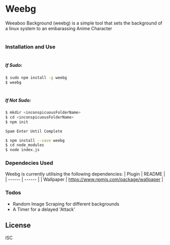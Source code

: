 # Weebg
Weeaboo Background (weebg) is a simple tool that sets the background of a linux system to an embarassing Anime Character

#
### Installation and Use
#
##### If Sudo:

```sh
$ sudo npm install -g weebg
$ weebg
```
#
##### If Not Sudo:

```sh
$ mkdir <inconspicuousFolderName>
$ cd <inconspicuousFolderName>
$ npm init

Spam Enter Until Complete

$ npm install --save weebg
$ cd node_modules
$ node index.js
```


### Dependecies Used

Weebg is currently utilising the following dependencies:
| Plugin | README |
| ------ | ------ |
| Wallpaper | https://www.npmjs.com/package/wallpaper |




### Todos

  - Random Image Scraping for different backgrounds
  - A Timer for a delayed 'Attack'

License
----

ISC

